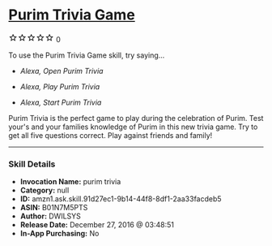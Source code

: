# [Purim Trivia Game](http://alexa.amazon.com/#skills/amzn1.ask.skill.91d27ec1-9b14-44f8-8df1-2aa33facdeb5)
![0 stars](../../images/ic_star_border_black_18dp_1x.png)![0 stars](../../images/ic_star_border_black_18dp_1x.png)![0 stars](../../images/ic_star_border_black_18dp_1x.png)![0 stars](../../images/ic_star_border_black_18dp_1x.png)![0 stars](../../images/ic_star_border_black_18dp_1x.png) 0

To use the Purim Trivia Game skill, try saying...

* *Alexa, Open Purim Trivia*

* *Alexa, Play Purim Trivia*

* *Alexa, Start Purim Trivia*

Purim Trivia is the perfect game to play during the celebration of Purim. Test your's and your families knowledge of Purim in this new trivia game. Try to get all five questions correct. Play against friends and family!

***

### Skill Details

* **Invocation Name:** purim trivia
* **Category:** null
* **ID:** amzn1.ask.skill.91d27ec1-9b14-44f8-8df1-2aa33facdeb5
* **ASIN:** B01N7M5PTS
* **Author:** DWILSYS
* **Release Date:** December 27, 2016 @ 03:48:51
* **In-App Purchasing:** No
